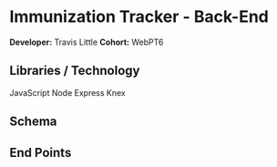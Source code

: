 # Immunization Tracker - Back-End

**Developer:** Travis Little
**Cohort:** WebPT6

## Libraries / Technology

JavaScript
Node
Express
Knex

## Schema



## End Points




